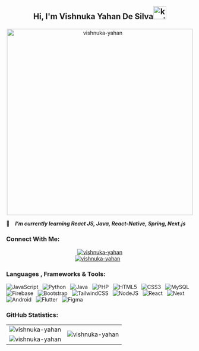 ## <p align ="center">Hi, I'm Vishnuka Yahan De Silva<img src="https://media.giphy.com/media/hvRJCLFzcasrR4ia7z/giphy.gif" alt= "kavindu-mane" width="35"> </p>

<div align = "center">
    <img src = "https://github.com/kavindu-mane/kavindu-mane/blob/main/Code%20typing-bro.svg" alt= "vishnuka-yahan" width="500"/>
</div>

🌱 &ensp; ***I’m currently learning React JS, Java, React-Native, Spring, Next.js***

### Connect With Me:
<div align="center">
    <a href="https://www.instagram.com/lucas_de_silva0/?hl=en"><img src="https://img.shields.io/badge/Instagram-Vishnuka%20%20Yahan-%23E4405F?style=flat&logo=instagram&logoColor=white" alt="vishnuka-yahan"/></a><br>
    <a href="https://www.linkedin.com/in/vishnuka-yahan-870063262/"><img src="https://img.shields.io/badge/LinkedIn-Vishnuka%20%20Yahan-%230077B5?style=flat&logo=linkedin&logoColor=white" alt="vishnuka-yahan"/></a>&nbsp; &nbsp;
</div>

### Languages , Frameworks & Tools:
![JavaScript](https://img.shields.io/badge/javascript-1B2430.svg?style=for-the-badge&logo=javascript&logoColor=%23F7DF1E) &nbsp;
![Python](https://img.shields.io/badge/python-1B2430.svg?style=for-the-badge&logo=python&logoColor=ffdd54) &nbsp;
![Java](https://img.shields.io/badge/java-1B2430.svg?style=for-the-badge&logo=openjdk&logoColor=white) &nbsp;
![PHP](https://img.shields.io/badge/php-1B2430.svg?style=for-the-badge&logo=php&logoColor=white) &nbsp;
![HTML5](https://img.shields.io/badge/html5-1B2430.svg?style=for-the-badge&logo=html5&logoColor=white) &nbsp;
![CSS3](https://img.shields.io/badge/css3-1B2430.svg?style=for-the-badge&logo=css3&logoColor=white) &nbsp;
![MySQL](https://img.shields.io/badge/mysql-1B2430.svg?style=for-the-badge&logo=mysql&logoColor=white) &nbsp;
![Firebase](https://img.shields.io/badge/firebase-1B2430.svg?style=for-the-badge&logo=firebase) &nbsp;
![Bootstrap](https://img.shields.io/badge/bootstrap-1B2430.svg?style=for-the-badge&logo=bootstrap&logoColor=white) &nbsp;
![TailwindCSS](https://img.shields.io/badge/tailwindcss-1B2430.svg?style=for-the-badge&logo=tailwindcss&logoColor=white) &nbsp;
![NodeJS](https://img.shields.io/badge/node.js-1B2430.svg?style=for-the-badge&logo=node.js&logoColor=white) &nbsp;
![React](https://img.shields.io/badge/react-1B2430.svg?style=for-the-badge&logo=react&logoColor=%2361DAFB) &nbsp;
![Next](https://img.shields.io/badge/next.js-1B2430.svg?style=for-the-badge&logo=next.js&logoColor=white) &nbsp;
![Android](https://img.shields.io/badge/android-1B2430.svg?style=for-the-badge&logo=android&logoColor=%2361DAFB) &nbsp;
![Flutter](https://img.shields.io/badge/flutter-1B2430.svg?style=for-the-badge&logo=flutter&logoColor=%2342A5F5) &nbsp;
![Figma](https://img.shields.io/badge/figma-1B2430.svg?style=for-the-badge&logo=figma&logoColor=white) &nbsp;


### GitHub Statistics:

<div align="center">
    <table>
        <tr>
            <td align="right">
                <img src="https://github-readme-stats.vercel.app/api?username=vishnuka084&theme=blue-green&hide_border=false&include_all_commits=false&count_private=false" alt="vishnuka-yahan" />
            </td>
            <td rowspan="2">
                <img src="https://github-readme-stats.vercel.app/api/top-langs/?username=vishnuka084&theme=blue-green&hide_border=false&include_all_commits=false&count_private=false&langs_count=8" alt="vishnuka-yahan" />
            </td>
        </tr>
        <tr>
            <td>
                <img src="https://github-readme-streak-stats.herokuapp.com/?user=vishnuka084&theme=blue-green&hide_border=false" alt="vishnuka-yahan" />
            </td>
        </tr>
    </table>
</div>
 <br>
